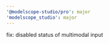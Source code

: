 ```yaml
---
'@modelscope-studio/pro': major
'modelscope_studio': major
---
```


fix: disabled status of multimodal input
